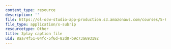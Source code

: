 ```yaml
---
content_type: resource
description: ''
file: https://ol-ocw-studio-app-production.s3.amazonaws.com/courses/5-61-physical-chemistry-fall-2017/8aa74f5104fc5f6d82d0b9c73a693192_SSVdDcC2LrQ.vtt
file_type: application/x-subrip
resourcetype: Other
title: 3play caption file
uid: 8aa74f51-04fc-5f6d-82d0-b9c73a693192
---
```

